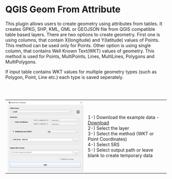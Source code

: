 # QGIS Geom From Attribute

This plugin allows users to create geometry using attributes from tables. It creates GPKG, SHP, KML, GML or GEOJSON file from QGIS compatible table based layers. There are two options to create geometry. First one is using columns, that contain X(longitude) and Y(latitude) values of Points. This method can be used only for Points. Other option is using single column, that contains Well Known Text(WKT) values of geometry. This method is used for Points, MultiPoints, Lines, MultiLines, Polygons and MultiPolygons.

If input table contains WKT values for multiple geometry types (such as Polygon, Point, Line etc.) each type is saved seperately.

<br/>
<br/>

<table style="border-collapse: collapse;border: none;">
  <tr style="border: none;">
    <td style="border: none;"><img width="500" src="./images/img.png"></td>
    <td style="border: none;">
      1-) Download the example data - <a href="./sample_data"/>Download<a><br/>
      2-) Select the layer<br/>
      3-) Select the method (WKT or Point Coordinates)<br/>
      4-) Select SRS <br/>
      5-) Select output path or leave blank to create temporary data<br/>
    </td>
  </tr>
</table>

